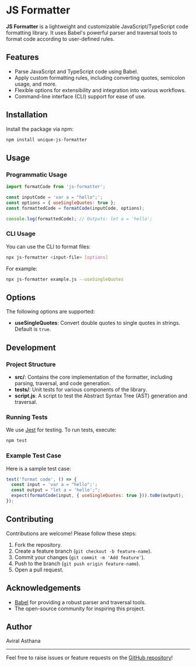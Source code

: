 # JS Formatter

**JS Formatter** is a lightweight and customizable JavaScript/TypeScript code formatting library. It uses Babel's powerful parser and traversal tools to format code according to user-defined rules.

## Features

- Parse JavaScript and TypeScript code using Babel.
- Apply custom formatting rules, including converting quotes, semicolon usage, and more.
- Flexible options for extensibility and integration into various workflows.
- Command-line interface (CLI) support for ease of use.

## Installation

Install the package via npm:

```bash
npm install unique-js-formatter
```

## Usage

### Programmatic Usage

```javascript
import formatCode from 'js-formatter';

const inputCode = 'var a = "hello";';
const options = { useSingleQuotes: true };
const formattedCode = formatCode(inputCode, options);

console.log(formattedCode); // Outputs: let a = 'hello';
```

### CLI Usage

You can use the CLI to format files:

```bash
npx js-formatter <input-file> [options]
```

For example:

```bash
npx js-formatter example.js --useSingleQuotes
```

## Options

The following options are supported:

- **useSingleQuotes**: Convert double quotes to single quotes in strings. Default is `true`.

## Development

### Project Structure

- **src/**: Contains the core implementation of the formatter, including parsing, traversal, and code generation.
- **tests/**: Unit tests for various components of the library.
- **script.js**: A script to test the Abstract Syntax Tree (AST) generation and traversal.

### Running Tests

We use [Jest](https://jestjs.io/) for testing. To run tests, execute:

```bash
npm test
```

### Example Test Case

Here is a sample test case:

```javascript
test('format code', () => {
  const input = 'var a = "hello";';
  const output = "let a = 'hello';";
  expect(formatCode(input, { useSingleQuotes: true })).toBe(output);
});
```

## Contributing

Contributions are welcome! Please follow these steps:

1. Fork the repository.
2. Create a feature branch (`git checkout -b feature-name`).
3. Commit your changes (`git commit -m 'Add feature'`).
4. Push to the branch (`git push origin feature-name`).
5. Open a pull request.

## Acknowledgements

- [Babel](https://babel.dev/) for providing a robust parser and traversal tools.
- The open-source community for inspiring this project.

## Author

Aviral Asthana

---

Feel free to raise issues or feature requests on the [GitHub repository](#)!

